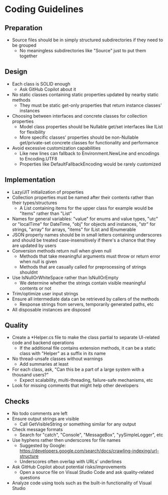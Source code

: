 <!--
2023-11-22
Version: 0.1
Yoshinao Inoguchi
-->

# Coding Guidelines

## Preparation

* Source files should be in simply structured subdirectories if they need to be grouped
    * No meaningless subdirectories like "Source" just to put them together

## Design

* Each class is SOLID enough
    * Ask GitHub Copilot about it
* No static classes containing static properties updated by nearby static methods
    * They must be static get-only properties that return instance classes' instances
* Choosing between interfaces and concrete classes for collection properties
    * Model class properties should be Nullable get/set interfaces like IList for flexibility
    * More specific classes' properties should be non-Nullable get/private-set concrete classes for functionality and performance
* Avoid excessive customization capabilities
    * Like new lines can fallback to Environment.NewLine and encodings to Encoding.UTF8
    * Properties like DefaultFallbackEncoding would be rarely customized

## Implementation

* Lazy/JIT initialization of properties
* Collection properties must be named after their contents rather than their types/structures
    * A List containing items for the upper class for example would be "Items" rather than "List"
* Names for general variables: "value" for enums and value types, "utc" or "localTime" for DateTime, "obj" for objects and instances, "str" for strings, "array" for arrays, "items" for IList and IEnumerable
* JSON property names should be in small letters containing underscores and should be treated case-insensitively if there's a chance that they are updated by users
* Conversion methods return null when given null
    * Methods that take meaningful arguments must throw or return error when null is given
    * Methods that are casually called for preprocessing of strings shouldnt
* Use IsNullOrWhiteSpace rather than IsNullOrEmpty
    * We determine whether the strings contain visible meaningful contents or not
* Trim/optimize user input strings
* Ensure all intermediate data can be retrieved by callers of the methods
    * Response strings from servers, temporarily generated paths, etc
* All disposable instances are disposed

## Quality

<!-- Guidelines that are not required for function but improve quality. -->

* Create a *Helper.cs file to make the class partial to separate UI-related code and backend operations
    * If the additional file contains extension methods, it can be a static class with "Helper" as a suffix in its name
* No thread-unsafe classes without warnings
    * Add summaries at least
* For each class, ask, "Can this be a part of a large system with a thousand users?"
    * Expect scalability, multi-threading, failure-safe mechanisms, etc
* Look for missing comments that might help other developers

## Checks

* No todo comments are left
* Ensure output strings are visible
    * Call GetVisibleString or something similar for any output
* Check message formats
    * Search for "catch", "Console", "MessageBox", "yySimpleLogger", etc
* Use hyphens rather then underscores for file names
    * Suggested by Google: https://developers.google.com/search/docs/crawling-indexing/url-structure
    * Underscores often overlap with URLs' underlines
* Ask GitHub Copilot about potential risks/improvements
    * Open a source file on Visual Studio Code and ask quality-related questions
* Analyze code using tools such as the built-in functionality of Visual Studio
